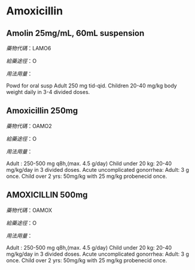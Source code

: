 # Amoxicillin

## Amolin 25mg/mL, 60mL suspension

*藥物代碼*：LAMO6

*給藥途徑*：O

*用法用量*：

Powd for oral susp Adult 250 mg tid-qid. Children 20-40 mg/kg body weight daily in 3-4 divided doses.


## Amoxicillin 250mg

*藥物代碼*：OAMO2

*給藥途徑*：O

*用法用量*：

Adult : 250-500 mg q8h,(max. 4.5 g/day)
Child under 20 kg: 20-40 mg/kg/day in 3 divided doses.
Acute uncomplicated gonorrhea:
     Adult: 3 g once.
     Child over 2 yrs: 50mg/kg with 25 mg/kg probenecid once.


## AMOXICILLIN 500mg

*藥物代碼*：OAMOX

*給藥途徑*：O

*用法用量*：

Adult : 250-500 mg q8h,(max. 4.5 g/day)
Child under 20 kg: 20-40 mg/kg/day in 3 divided doses.
Acute uncomplicated gonorrhea:
     Adult: 3 g once.
     Child over 2 yrs: 50mg/kg with 25 mg/kg probenecid once.


